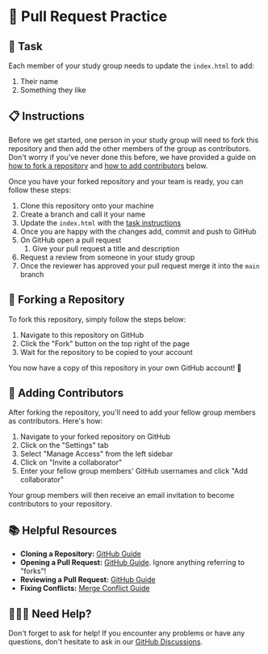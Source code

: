 # 🤝 Pull Request Practice

## 🎯 Task

Each member of your study group needs to update the `index.html` to add:

1. Their name
1. Something they like

## 📋 Instructions

Before we get started, one person in your study group will need to fork this repository and then add the other members of the group as contributors. Don't worry if you've never done this before, we have provided a guide on [how to fork a repository](#forking-a-repository) and [how to add contributors](#adding-contributors) below.

Once you have your forked repository and your team is ready, you can follow these steps:

1. Clone this repository onto your machine
1. Create a branch and call it your name
1. Update the `index.html` with the [task instructions](#task)
1. Once you are happy with the changes add, commit and push to GitHub
1. On GitHub open a pull request
   1. Give your pull request a title and description
1. Request a review from someone in your study group
1. Once the reviewer has approved your pull request merge it into the `main` branch

## 🍴 Forking a Repository

To fork this repository, simply follow the steps below:

1. Navigate to this repository on GitHub
1. Click the "Fork" button on the top right of the page
1. Wait for the repository to be copied to your account

You now have a copy of this repository in your own GitHub account! 🎉

## 👥 Adding Contributors

After forking the repository, you'll need to add your fellow group members as contributors. Here's how:

1. Navigate to your forked repository on GitHub
1. Click on the "Settings" tab
1. Select "Manage Access" from the left sidebar
1. Click on "Invite a collaborator"
1. Enter your fellow group members' GitHub usernames and click "Add collaborator"

Your group members will then receive an email invitation to become contributors to your repository.

## 📚 Helpful Resources

- **Cloning a Repository:** [GitHub Guide](https://docs.github.com/en/repositories/creating-and-managing-repositories/cloning-a-repository)
- **Opening a Pull Request:** [GitHub Guide](https://docs.github.com/en/pull-requests/collaborating-with-pull-requests/proposing-changes-to-your-work-with-pull-requests/creating-a-pull-request). Ignore anything referring to "forks"!
- **Reviewing a Pull Request:** [GitHub Guide](https://docs.github.com/en/pull-requests/collaborating-with-pull-requests/reviewing-changes-in-pull-requests/reviewing-proposed-changes-in-a-pull-request)
- **Fixing Conflicts:** [Merge Conflict Guide](https://www.mariedrake.com/post/keep-calm-and-carry-on-it-s-just-a-merge-conflict)

## 🙋🏾‍♀️ Need Help?

Don't forget to ask for help! If you encounter any problems or have any questions, don't hesitate to ask in our [GitHub Discussions](https://github.com/orgs/cbfacademy/discussions).
